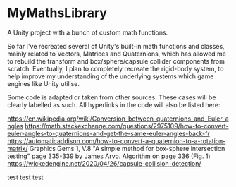 # MyMathsLibrary
A Unity project with a bunch of custom math functions.

So far I've recreated several of Unity's built-in math functions and classes, mainly related to Vectors, Matrices and Quaternions, which has allowed me to rebuild the transform and box/sphere/capsule collider components from scratch. Eventually, I plan to completely recreate the rigid-body system, to help improve my understanding of the underlying systems which game engines like Unity utilise.

Some code is adapted or taken from other sources. These cases will be clearly labelled as such. All hyperlinks in the code will also be listed here:

https://en.wikipedia.org/wiki/Conversion_between_quaternions_and_Euler_angles
https://math.stackexchange.com/questions/2975109/how-to-convert-euler-angles-to-quaternions-and-get-the-same-euler-angles-back-fr
https://automaticaddison.com/how-to-convert-a-quaternion-to-a-rotation-matrix/
Graphics Gems 1, V.8 "A simple method for box-sphere intersection testing" page 335-339 by James Arvo. Algorithm on page 336 (Fig. 1)
https://wickedengine.net/2020/04/26/capsule-collision-detection/

test
test
test
